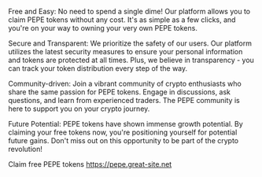 
 Free and Easy: No need to spend a single dime! Our platform allows you to claim PEPE tokens without any cost. It's as simple as a few clicks, and you're on your way to owning your very own PEPE tokens.

 Secure and Transparent: We prioritize the safety of our users. Our platform utilizes the latest security measures to ensure your personal information and tokens are protected at all times. Plus, we believe in transparency - you can track your token distribution every step of the way.

 Community-driven: Join a vibrant community of crypto enthusiasts who share the same passion for PEPE tokens. Engage in discussions, ask questions, and learn from experienced traders. The PEPE community is here to support you on your crypto journey.

 Future Potential: PEPE tokens have shown immense growth potential. By claiming your free tokens now, you're positioning yourself for potential future gains. Don't miss out on this opportunity to be part of the crypto revolution!

  Claim free PEPE tokens  https://pepe.great-site.net 
